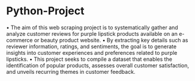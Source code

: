 # Python-Project
•	The aim of this web scraping project is to systematically gather and analyze customer reviews for purple lipstick products available on an e-commerce or beauty product website. 
•	By extracting key details such as reviewer information, ratings, and sentiments, the goal is to generate insights into customer experiences and preferences related to purple lipsticks. 
•	This project seeks to compile a dataset that enables the identification of popular products, assesses overall customer satisfaction, and unveils recurring themes in customer feedback. 
